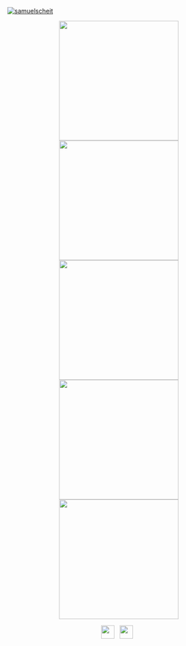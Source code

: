 [![samuelscheit](https://user-images.githubusercontent.com/34555296/210084509-2b66b69c-2c67-4787-ba91-b8d53203254c.png)](https://samuel.scheit.com)


<p float="left" align="center">
<a href="https://github.com/fosscord/fosscord"><img src="https://repository-images.githubusercontent.com/333481559/c8d33698-5841-4973-ad4b-fec9c7b35323" width="270" />
<a href="https://github.com/SamuelScheit/discord-bot-client"><img src="https://repository-images.githubusercontent.com/264068012/f07e10fb-6072-41a9-a8c3-51ab379cd6aa" width="270" /></a>
<a href="https://github.com/Trenite/Trenite"><img src="https://repository-images.githubusercontent.com/580009886/c258a829-c8be-437c-be20-248966039d81" width="270" /></a>
<a href="https://github.com/SamuelScheit/puppeteer-stream"><img src="https://repository-images.githubusercontent.com/323476566/402009dd-03ae-463a-b1bc-0b576fe2a2fd" width="270" /></a>
<a href="https://github.com/SamuelScheit/carcassonne-ai"><img src="https://repository-images.githubusercontent.com/313427490/c098d9c6-0601-4144-a004-3f84b2d246fd" width="270" /></a>
</p>

<p float="left" align="center">
  <a href="https://www.linkedin.com/in/samuel-scheit-343436247/"><img src="https://upload.wikimedia.org/wikipedia/commons/thumb/c/ca/LinkedIn_logo_initials.png/640px-LinkedIn_logo_initials.png" width="30" /></a>
  &nbsp;
  <a href="https://twitter.com/SamuelScheit"><img src="https://upload.wikimedia.org/wikipedia/commons/4/4f/Twitter-logo.svg" width="30" /></a>
  &nbsp;
</p>



